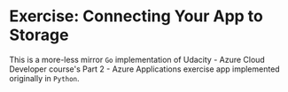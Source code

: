 # Exercise: Connecting Your App to Storage

This is a more-less mirror `Go` implementation of Udacity - Azure Cloud Developer course's Part 2 - Azure Applications 
exercise app implemented originally in `Python`.